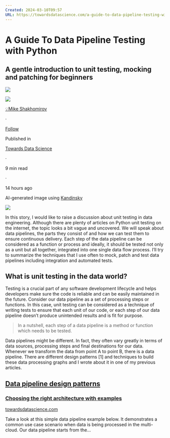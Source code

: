 ```yaml
---
Created: 2024-03-10T09:57
URL: https://towardsdatascience.com/a-guide-to-data-pipeline-testing-with-python-a85e3d37d361
---
```

# A Guide To Data Pipeline Testing with Python

## A gentle introduction to unit testing, mocking and patching for beginners

[![](https://miro.medium.com/v2/resize:fill:88:88/1*y_diTp0WnTe2m4Nevkfjtw.png)](https://miro.medium.com/v2/resize:fill:88:88/1*y_diTp0WnTe2m4Nevkfjtw.png)

[![](https://miro.medium.com/v2/resize:fill:48:48/1*CJe3891yB1A1mzMdqemkdg.jpeg)](https://miro.medium.com/v2/resize:fill:48:48/1*CJe3891yB1A1mzMdqemkdg.jpeg)

[💡Mike Shakhomirov](https://mshakhomirov.medium.com/?source=post_page-----a85e3d37d361--------------------------------)

·

[Follow](https://medium.com/m/signin?actionUrl=https%3A%2F%2Fmedium.com%2F_%2Fsubscribe%2Fuser%2Fe06a48b3dd48&operation=register&redirect=https%3A%2F%2Ftowardsdatascience.com%2Fa-guide-to-data-pipeline-testing-with-python-a85e3d37d361&user=%F0%9F%92%A1Mike+Shakhomirov&userId=e06a48b3dd48&source=post_page-e06a48b3dd48----a85e3d37d361---------------------post_header-----------)

Published in

[Towards Data Science](https://towardsdatascience.com/?source=post_page-----a85e3d37d361--------------------------------)

·

9 min read

·

14 hours ago

AI-generated image using [Kandinsky](https://github.com/ai-forever/Kandinsky-2)

[![](https://miro.medium.com/v2/resize:fit:700/1*vR37NXcWxA9XFtNFZxyi3w.png)](https://miro.medium.com/v2/resize:fit:700/1*vR37NXcWxA9XFtNFZxyi3w.png)

In this story, I would like to raise a discussion about unit testing in data engineering. Although there are plenty of articles on Python unit testing on the internet, the topic looks a bit vague and uncovered. We will speak about data pipelines, the parts they consist of and how we can test them to ensure continuous delivery. Each step of the data pipeline can be considered as a function or process and ideally, it should be tested not only as a unit but all together, integrated into one single data flow process. I’ll try to summarize the techniques that I use often to mock, patch and test data pipelines including integration and automated tests.

## What is unit testing in the data world?

Testing is a crucial part of any software development lifecycle and helps developers make sure the code is reliable and can be easily maintained in the future. Consider our data pipeline as a set of processing steps or functions. In this case, unit testing can be considered as a technique of writing tests to ensure that each unit of our code, or each step of our data pipeline doesn’t produce unintended results and is fit for purpose.

> In a nutshell, each step of a data pipeline is a method or function which needs to be tested.

Data pipelines might be different. In fact, they often vary greatly in terms of data sources, processing steps and final destinations for our data. Whenever we transform the data from point A to point B, there is a data pipeline. There are different design patterns [1] and techniques to build these data processing graphs and I wrote about it in one of my previous articles.

## [Data pipeline design patterns](https://towardsdatascience.com/data-pipeline-design-patterns-100afa4b93e3?source=post_page-----a85e3d37d361--------------------------------)

### [Choosing the right architecture with examples](https://towardsdatascience.com/data-pipeline-design-patterns-100afa4b93e3?source=post_page-----a85e3d37d361--------------------------------)

[towardsdatascience.com](https://towardsdatascience.com/data-pipeline-design-patterns-100afa4b93e3?source=post_page-----a85e3d37d361--------------------------------)

Take a look at this simple data pipeline example below. It demonstrates a common use case scenario when data is being processed in the multi-cloud. Our data pipeline starts from the…